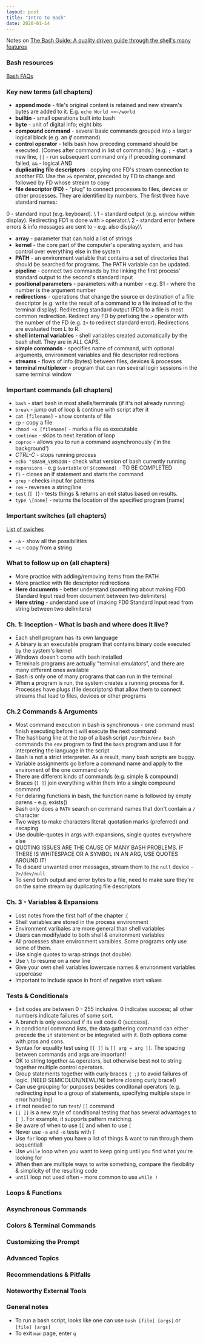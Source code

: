 ```yaml
---
layout: post
title: "Intro to Bash"
date: 2020-01-14
---
```


Notes on [The Bash Guide: A quality driven guide through the shell's many features](https://guide.bash.academy/#toc0)

### Bash resources
[Bash FAQs](https://mywiki.wooledge.org/BashFAQ)

### Key new terms (all chapters)
* **append mode** - file's original content is retained and new stream's bytes are added to it. E.g. `echo World >>~/world`
* **builtin** - small operations built into bash
* **byte** - unit of digital info; eight bits
* **compound command** - several basic commands grouped into a larger logical block (e.g. an *if* command)
* **control operator** - tells bash how preceding command should be executed. (Comes after command in list of commands.) (e.g. `;` - start a new line, `||` - run subsequent command only if preceding command failed, `&&` - logical AND
* **duplicating file descriptors** - copying one FD's stream connection to another FD. Use the `>&` operator, preceded by FD to change and followed by FD whose stream to copy
* **file descriptor (FD)** - "plug" to connect processes to files, devices or other processes. They are identified by numbers. The first three have standard names:

0 - standard input (e.g. keyboard). \\
1 - standard output (e.g. window within display). Redirecting FD1 is done with `>` operator.\\
2 - standard error (where errors & info messages are sent to - e.g. also display)\\

* **array** - parameter that can hold a list of strings
* **kernel** - the core part of the computer's operating system, and has control over everything else in the system
* **PATH** - an environment variable that contains a set of directories that should be searched for programs. The PATH variable can be updated. 
* **pipeline** - connect two commands by the linking the first process' standard output to the second's standard input
* **positional parameters** - parameters with a number - e.g. $1 - where the number is the argument number
* **redirections** - operations that change the source or destination of a file descriptor (e.g. write the result of a command to a file instead of to the terminal display). Redirecting standard output (FD1) to a file is most common redirection. Redirect any FD by prefixing the `>` operator with the number of the FD (e.g. `2>` to redirect standard error). Redirections are evaluated from L to R.
* **shell internal variables** - shell variables created automatically by the bash shell. They are in ALL CAPS. 
* **simple commands** - specifies name of command, with optional arguments, environment variables and file descriptor redirections
* **streams** - flows of info (bytes) between files, devices & processes
* **terminal multiplexer** - program that can run several login sessions in the same terminal window 

### Important commands (all chapters)
* `bash` - start  bash in most shells/terminals (if it's not already running)
* `break` - jump out of loop & continue with script after it
* `cat [filename]` - show contents of file
* `cp` - copy a file
* `chmod +x [filename]` - marks a file as executable
* `continue` - skips to next iteration of loop
* `coproc` - allows you to run a command asynchronously ('in the background')
* *CTRL-C* - stops running process 
* `echo "$BASH_VERSION` - check what version of bash currently running
* `expansions` - e.g `$variable` or `$(command)` - TO BE COMPLETED
* `fi` - closes an if statement and starts the command
* `grep` - checks input for patterns
* `rev` - reverses a string/line
* `test` (`[ ]`) - tests things & returns an exit status based on results.
* `type \[name]` - returns the location of the specified program \[name]

### Important switches (all chapters)
[List of swiches](https://www.tldp.org/LDP/abs/html/options.html)
* `-a` - show all the possibilities
* `-c` - copy from a string

### What to follow up on (all chapters)
* More practice with adding/removing items from the PATH
* More practice with file descriptor redirections 
* **Here documents** - better understand (something about making FD0 Standard Input read from document between two delimiters)
* **Here string** - understand use of (making FD0 Standard Input read from string between two delimiters)

### Ch. 1: Inception - What is bash and where does it live? 
* Each shell program has its own language
* A binary is an executable program that contains binary code executed by the system's kernel
* Windows doesn't come with bash installed
* Terminals programs are actually "terminal emulators", and there are many different ones available
* Bash is only one of many programs that can run in the terminal
* When a program is run, the system creates a running process for it. Processes have plugs (file descriptors) that allow them to connect streams that lead to files, devices or other programs

### Ch.2  Commands & Arguments
* Most command execution in bash is synchronous - one command must finish executing before it will execute the next command 
* The hashbang line at the top of a bash script `/usr/bin/env bash` commands the `env` program to find the `bash` program 
and use it for interpreting the language in the script
* Bash is not a strict interpreter. As a result, many bash scripts are buggy.
* Variable assignments go before a command name and apply to the enviroment of the one command only
* There are different kinds of commands (e.g. simple & compound)
* Braces (`[ ]`) join everything within them into a single compound command
* For delaring functions in bash, the function name is followed by empty parens - e.g. exists()
* Bash only does a `PATH` search on command names that don't contain a `/` character
* Two ways to make characters literal: quotation marks (preferred) and escaping
* Use double-quotes in args with expansions, single quotes everywhere else
* QUOTING ISSUES ARE THE CAUSE OF MANY BASH PROBLEMS. IF THERE IS WHITESPACE OR A SYMBOL IN AN ARG, USE QUOTES AROUND IT!
* To discard unwanted error messages, stream them to the `null` device - `2>/dev/null`
* To send both output and error bytes to a file, need to make sure they're on the same stream by duplicating file descriptors

### Ch. 3 - Variables & Expansions
* Lost notes from the first half of the chapter :( 
* Shell variables are stored in the process environment 
* Environment varibales are more general than shell variables
* Users can modify/add to both shell & environment variables
* All processes share environment varaibles. Some programs only use some of them. 
* Use single quotes to wrap strings (not double)
* Use `\` to resume on a new line
* Give your own shell variables lowercase names & environment variables uppercase
* Important to include space in front of negative start values

### Tests & Conditionals
* Exit codes are between 0 - 255 inclusive. 0 indicates success; all other numbers indicate failures of some sort.
* A branch is only executed if its exit code 0 (success).
* In conditional command lists, the data gathering command can either precede the `if` statement or be integrated with it. Both options come with pros and cons. 
* Syntax for equality test using `[[ ]]` is `[[ arg = arg ]]`. The spacing between commands and args are important!
* OK to string together `&&` operators, but otherwise best not to string together multiple control operators.
* Group statements together with curly braces `{ ;}` to avoid failures of logic. (NEED SEMICOLON/NEWLINE before closing curly brace!)
* Can use grouping for purposes besides conditonal operators (e.g. redirecting input to a group of statements, specifying multiple steps in error handling)
* `if` not needed to run `test`/ `[]` command
* `[[ ]]` is a new style of conditional testing that has several advantages to `[ ]`. For example, it supports pattern matching.
* Be aware of when to use `[[` and when to use `[`
* Never use `-a` and `-o` tests with `[`
* Use `for` loop when you have a list of things & want to run through them sequentiall 
* Use `while` loop when you want to keep going until you find what you're looking for
* When then are multiple ways to write something, compare the flexibility & simplicity of the resulting code
* `until` loop not used often - more common to use `while !`

 





### Loops & Functions

### Asynchronous Commands

### Colors & Terminal Commands

### Customizing the Prompt

### Advanced Topics

### Recommendations & Pitfalls

### Noteworthy External Tools

### General notes
* To run a bash script, looks like one can use `bash [file] [args]` or `[file] [args]`
* To exit `man` page, enter `q`
